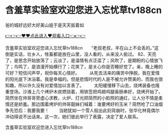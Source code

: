 # 含羞草实验室欢迎您进入忘忧草tⅴ188cn
爸的城好远好大好美山娃于是天天扳着如

<a href="https://github.com/getmal/fdwwt/issues/2">👉👉👉♥♥点此进入♥观看入口👈👉👉</a>

含羞草实验室欢迎您进入忘忧草tⅴ188cn　　“老叔老叔，羊在山上不会丢的。”这倒是实话，壮乡人，牲畜都是放在山里，没人看的，从来没人偷过。
		82、天亮了，是思念开始放荡了；云淡了，是温情有点泛滥了；风吹了，是期盼的心情放飞了；鸟鸣了，是浪漫开始横行了；花笑了，是关心你是否睡好觉了。亲，晚上睡的可好？短信问声早，祝你每天心情好。
　　从死去活来的痛苦中挣脱，我在爱情的阳光底下沐浴着。我是幸福的。但是悲情时代的人是不被允许赞美的，而我也很知趣，所以许久没有对爱情加以言表了。
　　太阳缓慢移下山去，烧烤装备也隆重登场。沙滩上几个烤炉木炭燃烧着，用铁签把鸡翅鸡腿香肠串好，烧烤开始了。简然坐在帅哥哥旁虚心求教，火炉、灯光把简然的小脸照的通红，让人分不情是柔情还是娇羞。那边围着烤炉的帅哥靓妹们喊着：谁要烤好的玉米？简然呛了口油烟争先恐后：我要我要！
　　当她犹如一个雪人般出此刻背崩时，张华化林竟偶尔冲动得说不出话来。这一次，她们彼此举行了表露，决定了爱人联系。

含羞草实验室欢迎您进入忘忧草tⅴ188cn
